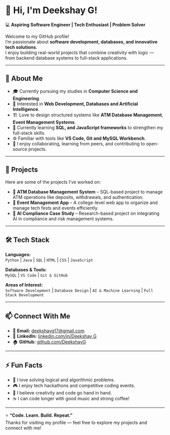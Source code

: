 # 👋 Hi, I'm Deekshay G!

💻 **Aspiring Software Engineer | Tech Enthusiast | Problem Solver**

Welcome to my GitHub profile!  
I’m passionate about **software development, databases, and innovative tech solutions**.  
I enjoy building real-world projects that combine creativity with logic — from backend database systems to full-stack applications.

---

## 🚀 About Me

- 🎓 Currently pursuing my studies in **Computer Science and Engineering**.  
- 🧠 Interested in **Web Development, Databases and Artificial Intelligence**.  
- 🏗️ Love to design structured systems like **ATM Database Management**, **Event Management Systems**.  
- 🌱 Currently learning **SQL, and JavaScript frameworks** to strengthen my full-stack skills.  
- ⚙️ Familiar with tools like **VS Code, Git and MySQL Workbench**.  
- 💬 I enjoy collaborating, learning from peers, and contributing to open-source projects.

---

## 🧩 Projects

Here are some of the projects I’ve worked on:

- 🏧 **ATM Database Management System** – SQL-based project to manage ATM operations like deposits, withdrawals, and authentication.  
- 📅 **Event Management App** – A college-level web app to organize and manage tech fests and events efficiently.  
- 🤖 **AI Compliance Case Study** – Research-based project on integrating AI in compliance and risk management systems.  

---

## 🛠️ Tech Stack

**Languages:**  
`Python` | `Java` | `SQL` | `HTML` | `CSS` | `JavaScript`

**Databases & Tools:**  
`MySQL` | `VS Code` | `Git & GitHub` 

**Areas of Interest:**  
`Software Development` | `Database Design` | `AI & Machine Learning` | `Full Stack Development`

---

## 📫 Connect With Me

- 📧 **Email:** [deekshayg17@gmail.com](mailto:deekshayg17@gmail.com)  
- 💼 **LinkedIn:** [linkedin.com/in/Deekshay G](DeekshayG)   
- 🏠 **GitHub:** [github.com/DeekshayG](DeekshayG)

---

## ⚡ Fun Facts

- 🧩 I love solving logical and algorithmic problems.  
- 🎮 I enjoy tech hackathons and competitive coding events.  
- 🎨 I believe creativity and code go hand in hand.  
- ☕ I can code longer with good music and strong coffee!

---

⭐ **“Code. Learn. Build. Repeat.”**  
Thanks for visiting my profile — feel free to explore my projects and connect with me!
